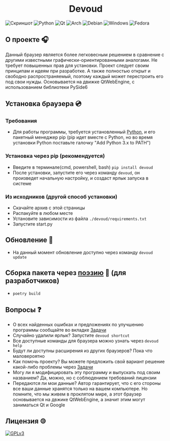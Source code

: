 <h1 align="center">Devoud</h1>

![Скриншот](./screenshot.png)
![Python](https://img.shields.io/badge/python-3670A0?style=for-the-badge&logo=python&logoColor=ffdd54)
![Qt](https://img.shields.io/badge/Qt-%23217346.svg?style=for-the-badge&logo=Qt&logoColor=white)
![Arch](https://img.shields.io/badge/Arch%20Linux-1793D1?logo=arch-linux&logoColor=fff&style=for-the-badge)
![Debian](https://img.shields.io/badge/Debian-D70A53?style=for-the-badge&logo=debian&logoColor=white)
![Windows](https://img.shields.io/badge/Windows-0078D6?style=for-the-badge&logo=windows&logoColor=white)
![Fedora](https://img.shields.io/badge/Fedora-294172?style=for-the-badge&logo=fedora&logoColor=white)
## О проекте 🎧
Данный браузер является более легковесным решением в сравнение с другими известными графически-ориентированными аналогами. Не требует повышенных прав для установки. Проект следует своим принципам и идеям при разработке. А также полностью открыт и свободно распространяемый, поэтому каждый может перестроить его под свои нужды. Основывается на движке QtWebEngine, с использованием библиотеки PySide6
## Установка браузера 💿
### Требования
* Для работы программы, требуется установленный [Python](https://www.python.org/), и его пакетный менеджер pip (pip идет вместе с Python, но во время установки Python поставьте галочку "Add Python 3.x to PATH")
### Установка через pip (рекомендуется)
* Введите в терминале(cmd, powershell, bash) ```pip install devoud```
* После установки, запустите его через команду ```devoud```, он произведет начальную настройку, и создаст ярлык запуска в системе
### Из исходников (другой способ установки)
* Скачайте архив с этой страницы
* Распакуйте в любом месте
* Установите зависимости из файла ```./devoud/requirements.txt```
* Запустите start.py
## Обновление 🔧
* На данный момент обновление доступно через команду ```devoud update```
## Сборка пакета через [поэзию](https://python-poetry.org/) 📜 (для разработчиков)
* ```poetry build```
## Вопросы ❓
* О всех найденных ошибках и предложениях по улучшению программы сообщайте во вкладке [Задачи](https://codeberg.org/OneEyedDancer/Devoud/issues)
* Случайно удалили ярлык? Запустите ```devoud shortcut```
* Все доступные команды для браузера можно узнать через ```devoud help```
* Будут ли доступны расширения из других браузеров? Пока что маловероятно
* Как помочь проекту? Вы можете предложить свой вариант решение какой-либо проблемы через [Задачи](https://codeberg.org/OneEyedDancer/Devoud/issues)
* Могу ли я модифицировать эту программу и выпускать под своим названием? Да, можно, но с соблюдением требований лицензии
* Передаются ли мои данные? Автор гарантирует, что с его стороны все ваши данные хранятся только на вашем компьютере. Но помните, что мы живем в проклятом мире, а этот браузер основывается на двжике QtWebEngine, а значит этим могут заниматься Qt и Google 
## Лицензия 🄯
[![GPLv3](https://www.gnu.org/graphics/gplv3-with-text-136x68.png)](https://www.gnu.org/licenses/gpl-3.0)
